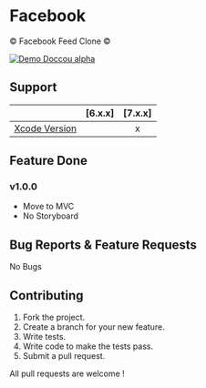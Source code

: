 # Facebook
© Facebook Feed Clone ©

[![Demo Doccou alpha](https://github.com/mihailsalari/Facebook/blob/master/Screens/screen.png)](https://github.com/mihailsalari/Facebook/blob/master/Screens/screen.png)

## Support

|                       |  [6.x.x]  |  [7.x.x]  | 
| --------------------- |:---------:|:---------:|
| [Xcode Version ][1]   |           |     x     |


[1]: http://developer.apple.com/xcode/


## Feature Done 


### v1.0.0

* Move to MVC
* No Storyboard

## Bug Reports & Feature Requests

No Bugs

## Contributing

1. Fork the project.
2. Create a branch for your new feature.
3. Write tests.
4. Write code to make the tests pass.
5. Submit a pull request.

All pull requests are welcome !
